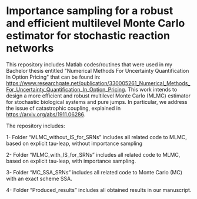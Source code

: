 # Importance sampling for a robust and efficient multilevel Monte Carlo estimator for stochastic reaction networks


This repository includes Matlab codes/routines that were used in my Bachelor thesis entitled "Numerical Methods For Uncertainty Quantification In Option Pricing" that can be found in: https://www.researchgate.net/publication/330005261_Numerical_Methods_For_Uncertainty_Quantification_In_Option_Pricing. This work intends to design a more efficient and robust multilevel Monte Carlo (MLMC) estimator for stochastic biological systems and pure jumps. In particular, we address the issue of catastrophic coupling, explained in https://arxiv.org/abs/1911.06286.

The repository includes:

1- Folder “MLMC_without_IS_for_SRNs” includes all related code to MLMC, based on explicit tau-leap, without importance sampling

2- Folder “MLMC_with_IS_for_SRNs” includes all related code to MLMC, based on explicit tau-leap, with importance sampling.

3- Folder “MC_SSA_SRNs” includes all related code to Monte Carlo (MC) with an exact scheme SSA.

4- Folder “Produced_results” includes all obtained results in our manuscript.
